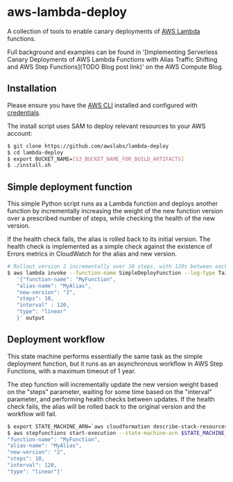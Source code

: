 # aws-lambda-deploy
A collection of tools to enable canary deployments of [AWS Lambda](https://aws.amazon.com/lambda) functions.

Full background and examples can be found in '[Implementing Serverless Canary Deployments of AWS Lambda Functions with Alias Traffic Shifting and AWS Step Functions](TODO Blog post link)' on the AWS Compute Blog.

## Installation
Please ensure you have the [AWS CLI](https://aws.amazon.com/cli) installed and configured with [credentials](http://docs.aws.amazon.com/cli/latest/userguide/cli-chap-getting-started.html).

The install script uses SAM to deploy relevant resources to your AWS account:
```bash
$ git clone https://github.com/awslabs/lambda-deploy
$ cd lambda-deploy
$ export BUCKET_NAME=[S3_BUCKET_NAME_FOR_BUILD_ARTIFACTS]
$ ./install.sh
```

## Simple deployment function
This simple Python script runs as a Lambda function and deploys another function by incrementally increasing the weight of the new function version over a prescribed number of steps, while checking the health of the new version. 

If the health check fails, the alias is rolled back to its initial version. The health check is implemented as a simple check against the existence of Errors metrics in CloudWatch for the alias and new version.

```bash
# Rollout version 2 incrementally over 10 steps, with 120s between each step
$ aws lambda invoke --function-name SimpleDeployFunction --log-type Tail --payload \
   '{"function-name": "MyFunction",
   "alias-name": "MyAlias",
   "new-version": "2",
   "steps": 10,
   "interval" : 120,
   "type": "linear"
   }' output
```

## Deployment workflow
This state machine performs essentially the same task as the simple deployment function, but it runs as an asynchronous workflow in AWS Step Functions, with a maximum timeout of 1 year.

The step function will incrementally update the new version weight based on the "steps" parameter, waiting for some time based on the "interval" parameter, and performing health checks between updates. If the health check fails, the alias will be rolled back to the original version and the workflow will fail.

```bash
$ export STATE_MACHINE_ARN=`aws cloudformation describe-stack-resources --stack-name aws-lambda-deploy-stack --logical-resource-id DeployStateMachine --output text | cut  -d$'\t' -f3`
$ aws stepfunctions start-execution --state-machine-arn $STATE_MACHINE_ARN --input '{
"function-name": "MyFunction",
"alias-name": "MyAlias",
"new-version": "2",
"steps": 10,
"interval": 120,
"type": "linear"}'

```
